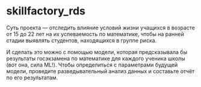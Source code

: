 # skillfactory_rds
Суть проекта — отследить влияние условий жизни учащихся в возрасте от 15 до 22 лет 
на их успеваемость по математике, чтобы на ранней стадии выявлять студентов, находящихся в группе риска.

И сделать это можно с помощью модели, которая предсказывала бы результаты госэкзамена по математике для каждого 
ученика школы (вот она, сила ML!). Чтобы определиться с параметрами будущей модели, проведите разведывательный 
анализ данных и составьте отчёт по его результатам. 

